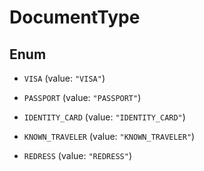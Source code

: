 

# DocumentType

## Enum


* `VISA` (value: `"VISA"`)

* `PASSPORT` (value: `"PASSPORT"`)

* `IDENTITY_CARD` (value: `"IDENTITY_CARD"`)

* `KNOWN_TRAVELER` (value: `"KNOWN_TRAVELER"`)

* `REDRESS` (value: `"REDRESS"`)



